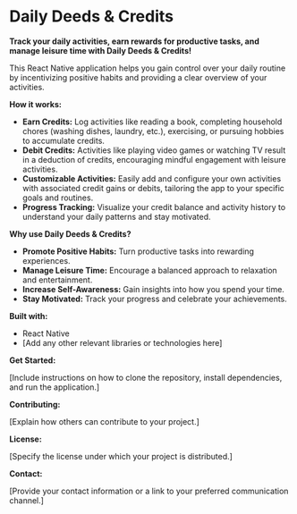# Daily Deeds & Credits

**Track your daily activities, earn rewards for productive tasks, and manage leisure time with Daily Deeds & Credits!**

This React Native application helps you gain control over your daily routine by incentivizing positive habits and providing a clear overview of your activities.

**How it works:**

* **Earn Credits:** Log activities like reading a book, completing household chores (washing dishes, laundry, etc.), exercising, or pursuing hobbies to accumulate credits.
* **Debit Credits:** Activities like playing video games or watching TV result in a deduction of credits, encouraging mindful engagement with leisure activities.
* **Customizable Activities:** Easily add and configure your own activities with associated credit gains or debits, tailoring the app to your specific goals and routines.
* **Progress Tracking:** Visualize your credit balance and activity history to understand your daily patterns and stay motivated.

**Why use Daily Deeds & Credits?**

* **Promote Positive Habits:** Turn productive tasks into rewarding experiences.
* **Manage Leisure Time:** Encourage a balanced approach to relaxation and entertainment.
* **Increase Self-Awareness:** Gain insights into how you spend your time.
* **Stay Motivated:** Track your progress and celebrate your achievements.

**Built with:**

* React Native
* [Add any other relevant libraries or technologies here]

**Get Started:**

[Include instructions on how to clone the repository, install dependencies, and run the application.]

**Contributing:**

[Explain how others can contribute to your project.]

**License:**

[Specify the license under which your project is distributed.]

**Contact:**

[Provide your contact information or a link to your preferred communication channel.]
